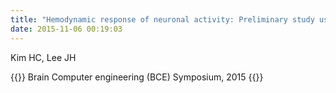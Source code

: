 ```yaml
---
title: "Hemodynamic response of neuronal activity: Preliminary study using simultaneous scap EEG-fMRI"
date: 2015-11-06 00:19:03
---
```


Kim HC, Lee JH

{{<format bright-green>}}
Brain Computer engineering (BCE) Symposium, 2015
{{</format>}}
